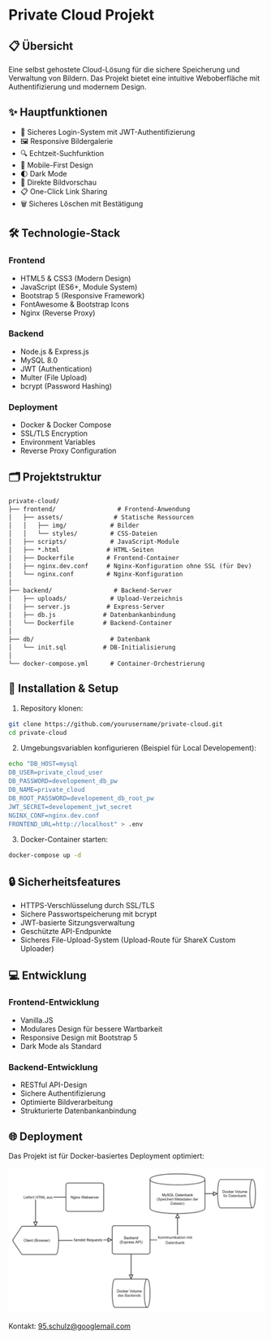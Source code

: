 # Private Cloud Projekt

## 📋 Übersicht
Eine selbst gehostete Cloud-Lösung für die sichere Speicherung und Verwaltung von Bildern. Das Projekt bietet eine intuitive Weboberfläche mit Authentifizierung und modernem Design.

## ✨ Hauptfunktionen
- 🔐 Sicheres Login-System mit JWT-Authentifizierung
- 🖼️ Responsive Bildergalerie
- 🔍 Echtzeit-Suchfunktion
- 📱 Mobile-First Design
- 🌓 Dark Mode
- 🔄 Direkte Bildvorschau
- 📋 One-Click Link Sharing
- 🗑️ Sicheres Löschen mit Bestätigung

## 🛠️ Technologie-Stack

### Frontend
- HTML5 & CSS3 (Modern Design)
- JavaScript (ES6+, Module System)
- Bootstrap 5 (Responsive Framework)
- FontAwesome & Bootstrap Icons
- Nginx (Reverse Proxy)

### Backend
- Node.js & Express.js
- MySQL 8.0
- JWT (Authentication)
- Multer (File Upload)
- bcrypt (Password Hashing)

### Deployment
- Docker & Docker Compose
- SSL/TLS Encryption
- Environment Variables
- Reverse Proxy Configuration

## 🗂️ Projektstruktur
```
private-cloud/
├── frontend/                 # Frontend-Anwendung
│   ├── assets/              # Statische Ressourcen
│   │   ├── img/            # Bilder
│   │   └── styles/         # CSS-Dateien
│   ├── scripts/            # JavaScript-Module
│   ├── *.html             # HTML-Seiten
│   ├── Dockerfile         # Frontend-Container
│   ├── nginx.dev.conf     # Nginx-Konfiguration ohne SSL (für Dev)
│   └── nginx.conf         # Nginx-Konfiguration
│
├── backend/                 # Backend-Server
│   ├── uploads/            # Upload-Verzeichnis
│   ├── server.js          # Express-Server
│   ├── db.js             # Datenbankanbindung
│   └── Dockerfile        # Backend-Container
│
├── db/                     # Datenbank
│   └── init.sql          # DB-Initialisierung
│
└── docker-compose.yml      # Container-Orchestrierung
```

## 🚀 Installation & Setup

1. Repository klonen:
```bash
git clone https://github.com/yourusername/private-cloud.git
cd private-cloud
```

2. Umgebungsvariablen konfigurieren (Beispiel für Local Developement):
```bash
echo "DB_HOST=mysql
DB_USER=private_cloud_user
DB_PASSWORD=developement_db_pw
DB_NAME=private_cloud
DB_ROOT_PASSWORD=developement_db_root_pw
JWT_SECRET=developement_jwt_secret
NGINX_CONF=nginx.dev.conf
FRONTEND_URL=http://localhost" > .env
```

3. Docker-Container starten:
```bash
docker-compose up -d
```

## 🔒 Sicherheitsfeatures

- HTTPS-Verschlüsselung durch SSL/TLS
- Sichere Passwortspeicherung mit bcrypt
- JWT-basierte Sitzungsverwaltung
- Geschützte API-Endpunkte
- Sicheres File-Upload-System (Upload-Route für ShareX Custom Uploader)

## 💻 Entwicklung

### Frontend-Entwicklung
- Vanilla.JS
- Modulares Design für bessere Wartbarkeit
- Responsive Design mit Bootstrap 5
- Dark Mode als Standard

### Backend-Entwicklung
- RESTful API-Design
- Sichere Authentifizierung
- Optimierte Bildverarbeitung
- Strukturierte Datenbankanbindung

## 🌐 Deployment

Das Projekt ist für Docker-basiertes Deployment optimiert:  

![Visualisierung von Docker-Compose](https://raw.githubusercontent.com/AlexSch95/private-cloud/refs/heads/main/Docker-Compose-Visual.jpg)

Kontakt: 95.schulz@googlemail.com
